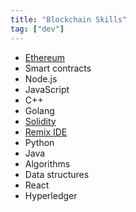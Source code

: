 ```yaml
---
title: "Blockchain Skills"
tag: ["dev"]
---
```


* <a href="https://www.ethereum.org/">Ethereum</a>
* Smart contracts
* Node.js
* JavaScript
* C++
* Golang
* <a href="https://solidity.readthedocs.io/en/v0.5.11/">Solidity</a>
* <a href="https://remix.ethereum.org/#optimize=false&evmVersion=null&version=soljson-v0.5.11+commit.c082d0b4.js">Remix IDE</a>
* Python
* Java
* Algorithms
* Data structures
* React
* Hyperledger